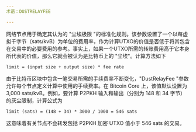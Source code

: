 ```yaml
---
术语：DUSTRELAYFEE

---
```

网络节点用于确定其认为的 "尘埃极限 "的标准化规则。该参数设置了一个以每虚拟千字节（sats/kvB）为单位的费用率，作为计算UTXO的价值是否低于将其包含在交易中的必要费用的参考。事实上，如果一个UTXO所需的转账费用高于它本身所代表的价值，那么它就会被认为是比特币上的 "尘埃"。计算方法如下

```text
limit = (input size + output size) * fee rate
```

由于比特币区块中包含一笔交易所需的手续费率不断变化，"DustRelayFee "参数允许每个节点定义计算中使用的手续费率。在 Bitcoin Core 上，该值默认设置为 3,000 sats/kvB。例如，要计算 P2PKH 输入和输出（分别为 148 和 34 字节）的灰尘限制，计算公式为

```text
limit (sats) = (148 + 34) * 3000 / 1000 = 546 sats
```

这意味着有关节点不会转发包括 P2PKH 加密 UTXO 值小于 546 sats 的交易。